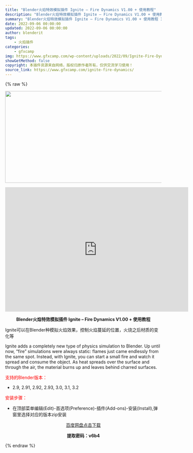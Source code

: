```yaml
---
title: "Blender火焰特效模拟插件 Ignite – Fire Dynamics V1.00 + 使用教程"
description: "Blender火焰特效模拟插件 Ignite – Fire Dynamics V1.00 + 使用教程 Ignite可以在Blender种模拟火焰效果，控制火焰蔓延的位置，火烧之后材质的变..."
summary: "Blender火焰特效模拟插件 Ignite – Fire Dynamics V1.00 + 使用教程 Ignite可以在Blender种模拟火焰效果，控制火焰蔓延的位置，火烧之后材质的变..."
date: 2022-09-06 00:00:00
updated: 2022-09-06 00:00:00
author: blenderit
tags: 
    - 火焰插件
categories:
    - gfxcamp
img: https://www.gfxcamp.com/wp-content/uploads/2022/09/Ignite-Fire-Dynamics.jpg
showGetMethod: false
copyright: 本插件资源来自网络，版权归原作者所有，仅供交流学习使用！
source_link: https://www.gfxcamp.com/ignite-fire-dynamics/
---
```


{% raw %}
<div><p><img decoding="async" class="aligncenter size-full wp-image-106718" src="https://www.gfxcamp.com/wp-content/uploads/2022/09/Ignite-Fire-Dynamics.jpg" data-src="https://www.gfxcamp.com/wp-content/uploads/2022/09/Ignite-Fire-Dynamics.jpg" alt="" width="590" height="295" data-srcset="https://www.gfxcamp.com/wp-content/uploads/2022/09/Ignite-Fire-Dynamics.jpg 590w, https://www.gfxcamp.com/wp-content/uploads/2022/09/Ignite-Fire-Dynamics-150x75.jpg 150w" data-sizes="(max-width: 590px) 100vw, 590px"></p><p style="text-align: center;"><iframe loading="lazy" src="https://player.youku.com/embed/XNTg5OTU3OTg0MA==" width="590" height="400" frameborder="0" allowfullscreen="allowfullscreen" data-mce-fragment="1"></iframe></p><p style="text-align: center;"><strong>Blender火焰特效模拟插件 Ignite – Fire Dynamics V1.00 + 使用教程</strong></p><p>Ignite可以在Blender种模拟火焰效果，控制火焰蔓延的位置，火烧之后材质的变化等</p><p>Ignite adds a completely new type of physics simulation to Blender. Up until now, “fire” simulations were always static: flames just came endlessly from the same spot. Instead, with Ignite, you can start a small fire and watch it spread and consume the object. As heat spreads over the surface and through the air, the material burns up and leaves behind charred surfaces.</p><p style="text-align: left;"><span style="color: #ff0000;">支持的Blender版本：</span></p><ul>
<li style="text-align: left;">2.9, 2.91, 2.92, 2.93, 3.0, 3.1, 3.2</li>
</ul><p style="text-align: left;"><span style="color: #ff0000;">安装步骤：</span></p><ul>
<li>在顶部菜单编辑(Edit)-首选项(Preference)-插件(Add-ons)-安装(Install),弹窗里选择对应的版本zip安装</li>
</ul><p style="text-align: center;"><a class="maxbutton-3 maxbutton maxbutton-baidu" target="_blank" rel="noopener" href="https://pan.baidu.com/s/1oQDH9qZDMBCoIgIMeHk65g?pwd=v6b4"><span class="mb-text">百度网盘点击下载</span></a></p><p style="text-align: center;"><strong>提取密码：v6b4</strong></p></div>
<div style="display: none">gfxcamp</div>
{% endraw %}